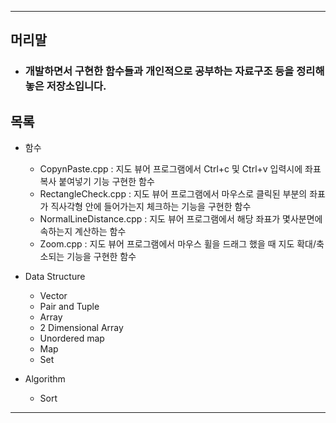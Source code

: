 ***
## 머리말
  * ### 개발하면서 구현한 함수들과 개인적으로 공부하는 자료구조 등을 정리해놓은 저장소입니다.


## 목록
* 함수
  * CopynPaste.cpp : 지도 뷰어 프로그램에서 Ctrl+c 및 Ctrl+v 입력시에 좌표 복사 붙여넣기 기능 구현한 함수
  * RectangleCheck.cpp : 지도 뷰어 프로그램에서 마우스로 클릭된 부분의 좌표가 직사각형 안에 들어가는지 체크하는 기능을 구현한 함수
  * NormalLineDistance.cpp : 지도 뷰어 프로그램에서 해당 좌표가 몇사분면에 속하는지 계산하는 함수
  * Zoom.cpp : 지도 뷰어 프로그램에서 마우스 휠을 드래그 했을 때 지도 확대/축소되는 기능을 구현한 함수
  
* Data Structure
  * Vector
  * Pair and Tuple
  * Array
  * 2 Dimensional Array
  * Unordered map
  * Map
  * Set
  
* Algorithm
  * Sort
***
